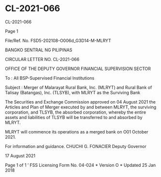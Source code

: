 # CL-2021-066

CL-2021-066

Page 1

File/Ref. No. FSD5-202108-O006d_G3D14-M-MLRYT

BANGKO SENTRAL NG PILIPINAS

CIRCULAR LETTER NO. CL-2021-066

OFFICE OF THE DEPUTY GOVERNOR FINANCIAL SUPERVISION SECTOR

To : All BSP-Supervised Financial Institutions

Subject : Merger of Malarayat Rural Bank, Inc. (MLRYT) and Rural Bank of Talisay (Batangas), Inc. (TLSYB), with MLRYT as the Surviving Bank

The Securities and Exchange Commission approved on 04 August 2021 the Articles and Plan of Merger executed by and between MLRYT, the surviving corporation, and TLSYB, the absorbed corporation, whereby the entire assets and liabilities of TLSYB will be transferred to and absorbed by MLRYT.

MLRYT will commence its operations as a merged bank on O01 October 2021.

For information and guidance.  CHUCHI G. FONACIER Deputy Governor

17 August 2021

Page 1 of 1 ’ FSS Licensing Form No. 04-024 * Version O * Updated 25 Jan 2018
